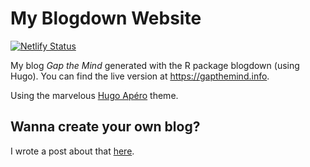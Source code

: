# My Blogdown Website

[![Netlify Status](https://api.netlify.com/api/v1/badges/4e173431-ac03-4ea5-9c81-c0cd73247e3c/deploy-status)](https://app.netlify.com/sites/mind-the-gap-blog/deploys)

My blog *Gap the Mind* generated with the R package blogdown (using Hugo). You can find the live version at https://gapthemind.info.

Using the marvelous [Hugo Apéro](https://github.com/hugo-apero/) theme.

## Wanna create your own blog?

I wrote a post about that [here](https://gapthemind.info/blog/2022/01/01/how-to-set-up-your-own-blog-using-r-and-blogdown/).
